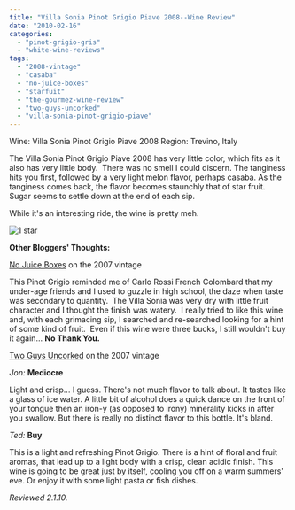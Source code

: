 ```yaml
---
title: "Villa Sonia Pinot Grigio Piave 2008--Wine Review"
date: "2010-02-16"
categories:
  - "pinot-grigio-gris"
  - "white-wine-reviews"
tags:
  - "2008-vintage"
  - "casaba"
  - "no-juice-boxes"
  - "starfuit"
  - "the-gourmez-wine-review"
  - "two-guys-uncorked"
  - "villa-sonia-pinot-grigio-piave"
---
```


Wine: Villa Sonia Pinot Grigio Piave 2008 Region: Trevino, Italy

The Villa Sonia Pinot Grigio Piave 2008 has very little color, which fits as it also has very little body.  There was no smell I could discern. The tanginess hits you first, followed by a very light melon flavor, perhaps casaba. As the tanginess comes back, the flavor becomes staunchly that of star fruit. Sugar seems to settle down at the end of each sip.

While it's an interesting ride, the wine is pretty meh.




<div class="caption">

![1 star](http://s3.amazonaws.com/thegourmez-wpmedia/2009/04/rating_olive1.gif "rating_olive1")</div>


**Other Bloggers' Thoughts:**

[No Juice Boxes](http://www.nojuiceboxes.com/2009/09/line-up-good-buys-and-bad-buys.html) on the 2007 vintage

This Pinot Grigio reminded me of Carlo Rossi French Colombard that my under-age friends and I used to guzzle in high school, the daze when taste was secondary to quantity.  The Villa Sonia was very dry with little fruit character and I thought the finish was watery.  I really tried to like this wine and, with each grimacing sip, I searched and re-searched looking for a hint of some kind of fruit.  Even if this wine were three bucks, I still wouldn't buy it again... **No Thank You.**

[Two Guys Uncorked](http://2guysuncorked.com/wine-reviews/villa-sonia-2006-piave-pinot-grigio) on the 2007 vintage

_Jon:_ **Mediocre**

Light and crisp... I guess. There's not much flavor to talk about. It tastes like a glass of ice water. A little bit of alcohol does a quick dance on the front of your tongue then an iron-y (as opposed to irony) minerality kicks in after you swallow. But there is really no distinct flavor to this bottle. It's bland.

_Ted:_ **Buy**

This is a light and refreshing Pinot Grigio. There is a hint of floral and fruit aromas, that lead up to a light body with a crisp, clean acidic finish. This wine is going to be great just by itself, cooling you off on a warm summers' eve. Or enjoy it with some light pasta or fish dishes.

_Reviewed 2.1.10._
